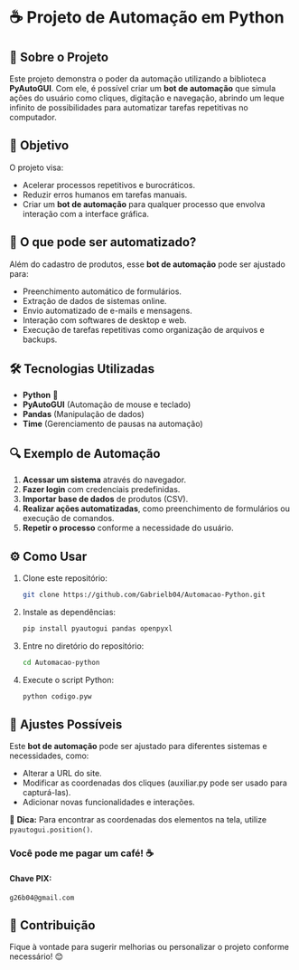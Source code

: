 # ☕  Projeto de Automação em Python

## 📌 Sobre o Projeto

Este projeto demonstra o poder da automação utilizando a biblioteca **PyAutoGUI**. Com ele, é possível criar um **bot de automação** que simula ações do usuário como cliques, digitação e navegação, abrindo um leque infinito de possibilidades para automatizar tarefas repetitivas no computador.



## 🎯 Objetivo

O projeto visa:

- Acelerar processos repetitivos e burocráticos.
- Reduzir erros humanos em tarefas manuais.
- Criar um **bot de automação** para qualquer processo que envolva interação com a interface gráfica.

## 🚀 O que pode ser automatizado?

Além do cadastro de produtos, esse **bot de automação** pode ser ajustado para:

- Preenchimento automático de formulários.
- Extração de dados de sistemas online.
- Envio automatizado de e-mails e mensagens.
- Interação com softwares de desktop e web.
- Execução de tarefas repetitivas como organização de arquivos e backups.

## 🛠 Tecnologias Utilizadas

- **Python** 🐍
- **PyAutoGUI** (Automação de mouse e teclado)
- **Pandas** (Manipulação de dados)
- **Time** (Gerenciamento de pausas na automação)

## 🔍 Exemplo de Automação

1. **Acessar um sistema** através do navegador.
2. **Fazer login** com credenciais predefinidas.
3. **Importar base de dados** de produtos (CSV).
4. **Realizar ações automatizadas**, como preenchimento de formulários ou execução de comandos.
5. **Repetir o processo** conforme a necessidade do usuário.

## ⚙️ Como Usar

1. Clone este repositório:
   ```sh
   git clone https://github.com/Gabrielb04/Automacao-Python.git
   ```
2. Instale as dependências:
   ```sh
   pip install pyautogui pandas openpyxl
   ```
1. Entre no diretório do repositório:
   ```sh
   cd Automacao-python
   ```
4. Execute o script Python:
   ```sh
   python codigo.pyw
   ```

## 🔧 Ajustes Possíveis

Este **bot de automação** pode ser ajustado para diferentes sistemas e necessidades, como:

- Alterar a URL do site.
- Modificar as coordenadas dos cliques (auxiliar.py pode ser usado para capturá-las).
- Adicionar novas funcionalidades e interações.

📢 **Dica:** Para encontrar as coordenadas dos elementos na tela, utilize `pyautogui.position()`.

### Você pode me pagar um café! ☕

#### Chave PIX:
` g26b04@gmail.com `

## 📩 Contribuição

Fique à vontade para sugerir melhorias ou personalizar o projeto conforme necessário! 😊


